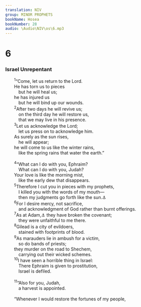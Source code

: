 ```yaml
---
translation: NIV
group: MINOR PROPHETS
bookName: Hosea 
bookNumber: 28
audio: \Audio\NIV\os\6.mp3
---
```


<div class="title"><h1>6</h1><h3>Israel Unrepentant </h3></div>
<span class="verse os_6_1">  <sup>1</sup>“Come, let us return to the Lord. <br/>  He has torn us to pieces <br/>   but he will heal us; <br/>  he has injured us <br/>   but he will bind up our wounds. <br/></span>
<span class="verse os_6_2">  <sup>2</sup>After two days he will revive us; <br/>   on the third day he will restore us, <br/>   that we may live in his presence. <br/></span>
<span class="verse os_6_3">  <sup>3</sup>Let us acknowledge the Lord; <br/>   let us press on to acknowledge him. <br/>  As surely as the sun rises, <br/>   he will appear; <br/>  he will come to us like the winter rains, <br/>   like the spring rains that water the earth.” <br/><br/></span>
<span class="verse os_6_4">  <sup>4</sup>“What can I do with you, Ephraim? <br/>   What can I do with you, Judah? <br/>  Your love is like the morning mist, <br/>   like the early dew that disappears. <br/></span>
<span class="verse os_6_5">  <sup>5</sup>Therefore I cut you in pieces with my prophets, <br/>   I killed you with the words of my mouth— <br/>   then my judgments go forth like the sun.<a data-toggle="tooltip" data-placement="bottom" title="The meaning of the Hebrew for this line is uncertain.">⚓</a><br/></span>
<span class="verse os_6_6">  <sup>6</sup>For I desire mercy, not sacrifice, <br/>   and acknowledgment of God rather than burnt offerings. <br/></span>
<span class="verse os_6_7">  <sup>7</sup>As at Adam,<a data-toggle="tooltip" data-placement="bottom" title="Or Like Adam ; or Like human beings">⚓</a> they have broken the covenant; <br/>   they were unfaithful to me there. <br/></span>
<span class="verse os_6_8">  <sup>8</sup>Gilead is a city of evildoers, <br/>   stained with footprints of blood. <br/></span>
<span class="verse os_6_9">  <sup>9</sup>As marauders lie in ambush for a victim, <br/>   so do bands of priests; <br/>  they murder on the road to Shechem, <br/>   carrying out their wicked schemes. <br/></span>
<span class="verse os_6_10">  <sup>10</sup>I have seen a horrible thing in Israel: <br/>   There Ephraim is given to prostitution, <br/>   Israel is defiled. <br/><br/></span>
<span class="verse os_6_11">  <sup>11</sup>“Also for you, Judah, <br/>   a harvest is appointed. <br/><br/>  “Whenever I would restore the fortunes of my people, <br/><br/></span>
